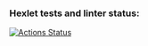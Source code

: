 ### Hexlet tests and linter status:
[![Actions Status](https://github.com/mazzzzzzzneva/frontend-project-44/actions/workflows/hexlet-check.yml/badge.svg)](https://github.com/mazzzzzzzneva/frontend-project-44/actions)
